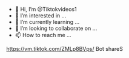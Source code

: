 - 👋 Hi, I’m @Tiktokvideos1
- 👀 I’m interested in ...
- 🌱 I’m currently learning ...
- 💞️ I’m looking to collaborate on ...
- 📫 How to reach me ...

<!---
Tiktokvideos1/Tiktokvideos1 is a ✨ special ✨ repository because its `README.md` (this file) appears on your GitHub profile.
You can click the Preview link to take a look at your changes.
--->
 

https://vm.tiktok.com/ZMLp8BVps/
Bot shareS
